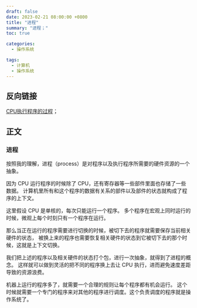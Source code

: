 ```yaml
---
draft: false
date: 2023-02-21 08:00:00 +0800
title: "进程"
summary: "进程；"
toc: true

categories:
  - 操作系统

tags:
  - 计算机
  - 操作系统
---
```


## 反向链接

[CPU执行程序的过程](/计算机/硬件/CPU执行程序的过程)；

## 正文

### 进程

按照我的理解，进程（process）是对程序以及执行程序所需要的硬件资源的一个抽象。

因为 CPU 运行程序的时候除了 CPU，还有寄存器等一些部件里面也存储了一些数据。
计算机里所有和这个程序的数据有关系的部件以及部件的状态就构成了程序的上下文。

这里假设 CPU 是单核的，每次只能运行一个程序。
多个程序在宏观上同时运行的时候，微观上每个时刻只有一个程序在运行。

那么当正在运行的程序需要进行切换的时候，被切下去的程序就需要保存当前相关硬件的状态，
被换上来的程序也需要恢复相关硬件的状态到它被切下去的那个时候，这就是上下文切换。

我们把上述的程序以及相关硬件的状态打个包，进行一次抽象，就得到了进程的概念。
这样就可以做到灵活的把不同的程序换上去让 CPU 执行，进而避免速度差距导致的资源浪费。

机器上运行的程序多了，就需要一个合理的规则让每个程序都有机会运行。
这个时候就需要一个专门的程序来对其他的程序进行调度。这个负责调度的程序就是操作系统了。
